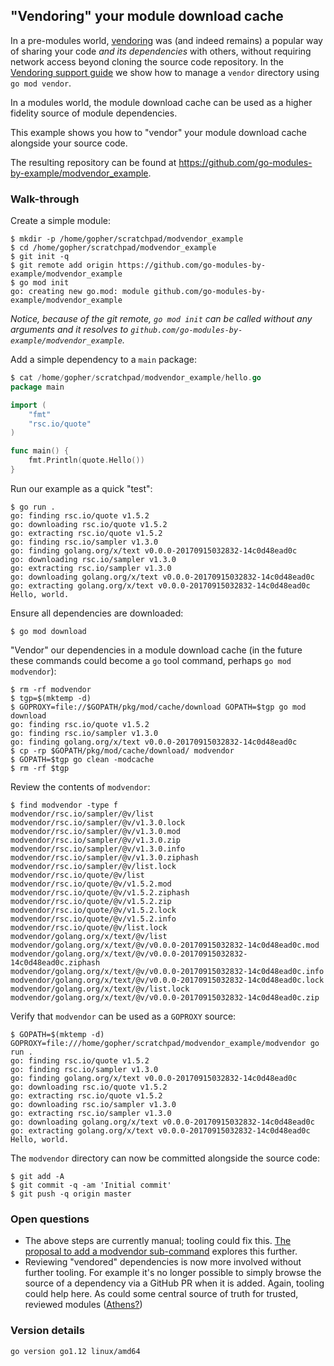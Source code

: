<!-- __JSON: gobin -m -run myitcv.io/cmd/egrunner script.sh # LONG ONLINE

## "Vendoring" your module download cache

In a pre-modules world, [vendoring](https://github.com/golang/proposal/blob/master/design/25719-go15vendor.md) was (and
indeed remains) a popular way of sharing your code _and its dependencies_ with others, without requiring network access
beyond cloning the source code repository. In the [Vendoring support
guide](../008_vendor_example/README.md) we show how to manage a
`vendor` directory using `go mod vendor`.

In a modules world, the module download cache can be used as a higher fidelity source of module dependencies.

This example shows you how to "vendor" your module download cache alongside your source code.

The resulting repository can be found at {{PrintOut "repo"}}.

### Walk-through

Create a simple module:


```
{{PrintBlock "setup" -}}
```

_Notice, because of the git remote, `go mod init` can be called without any arguments and it resolves to
`{{PrintOut "module"}}`._

Add a simple dependency to a `main` package:


```go
{{PrintBlockOut "example" -}}
```

Run our example as a quick "test":


```
{{PrintBlock "run" -}}
```

Ensure all dependencies are downloaded:

```
{{PrintBlock "go mod download" -}}
```

"Vendor" our dependencies in a module download cache (in the future these commands could become a `go` tool command,
perhaps `go mod modvendor`):

```
{{PrintBlock "fake vendor" -}}
```

Review the contents of `modvendor`:

```
{{PrintBlock "review modvendor" -}}
```

Verify that `modvendor` can be used as a `GOPROXY` source:


```
{{PrintBlock "check modvendor" -}}
```

The `modvendor` directory can now be committed alongside the source code:

```
{{PrintBlock "commit and push" -}}
```

### Open questions

* The above steps are currently manual; tooling could fix this.
  [The proposal to add a modvendor sub-command](https://github.com/golang/go/issues/27618) explores this further.
* Reviewing "vendored" dependencies is now more involved without further tooling. For example it's no longer possible to
  simply browse the source of a dependency via a GitHub PR when it is added. Again, tooling could help here. As could
some central source of truth for trusted, reviewed modules ([Athens?](https://github.com/gomods/athens))

### Version details

```
{{PrintBlockOut "version details" -}}
```

-->

## "Vendoring" your module download cache

In a pre-modules world, [vendoring](https://github.com/golang/proposal/blob/master/design/25719-go15vendor.md) was (and
indeed remains) a popular way of sharing your code _and its dependencies_ with others, without requiring network access
beyond cloning the source code repository. In the [Vendoring support
guide](../008_vendor_example/README.md) we show how to manage a
`vendor` directory using `go mod vendor`.

In a modules world, the module download cache can be used as a higher fidelity source of module dependencies.

This example shows you how to "vendor" your module download cache alongside your source code.

The resulting repository can be found at https://github.com/go-modules-by-example/modvendor_example.

### Walk-through

Create a simple module:


```
$ mkdir -p /home/gopher/scratchpad/modvendor_example
$ cd /home/gopher/scratchpad/modvendor_example
$ git init -q
$ git remote add origin https://github.com/go-modules-by-example/modvendor_example
$ go mod init
go: creating new go.mod: module github.com/go-modules-by-example/modvendor_example
```

_Notice, because of the git remote, `go mod init` can be called without any arguments and it resolves to
`github.com/go-modules-by-example/modvendor_example`._

Add a simple dependency to a `main` package:


```go
$ cat /home/gopher/scratchpad/modvendor_example/hello.go
package main

import (
	"fmt"
	"rsc.io/quote"
)

func main() {
	fmt.Println(quote.Hello())
}
```

Run our example as a quick "test":


```
$ go run .
go: finding rsc.io/quote v1.5.2
go: downloading rsc.io/quote v1.5.2
go: extracting rsc.io/quote v1.5.2
go: finding rsc.io/sampler v1.3.0
go: finding golang.org/x/text v0.0.0-20170915032832-14c0d48ead0c
go: downloading rsc.io/sampler v1.3.0
go: extracting rsc.io/sampler v1.3.0
go: downloading golang.org/x/text v0.0.0-20170915032832-14c0d48ead0c
go: extracting golang.org/x/text v0.0.0-20170915032832-14c0d48ead0c
Hello, world.
```

Ensure all dependencies are downloaded:

```
$ go mod download
```

"Vendor" our dependencies in a module download cache (in the future these commands could become a `go` tool command,
perhaps `go mod modvendor`):

```
$ rm -rf modvendor
$ tgp=$(mktemp -d)
$ GOPROXY=file://$GOPATH/pkg/mod/cache/download GOPATH=$tgp go mod download
go: finding rsc.io/quote v1.5.2
go: finding rsc.io/sampler v1.3.0
go: finding golang.org/x/text v0.0.0-20170915032832-14c0d48ead0c
$ cp -rp $GOPATH/pkg/mod/cache/download/ modvendor
$ GOPATH=$tgp go clean -modcache
$ rm -rf $tgp
```

Review the contents of `modvendor`:

```
$ find modvendor -type f
modvendor/rsc.io/sampler/@v/list
modvendor/rsc.io/sampler/@v/v1.3.0.lock
modvendor/rsc.io/sampler/@v/v1.3.0.mod
modvendor/rsc.io/sampler/@v/v1.3.0.zip
modvendor/rsc.io/sampler/@v/v1.3.0.info
modvendor/rsc.io/sampler/@v/v1.3.0.ziphash
modvendor/rsc.io/sampler/@v/list.lock
modvendor/rsc.io/quote/@v/list
modvendor/rsc.io/quote/@v/v1.5.2.mod
modvendor/rsc.io/quote/@v/v1.5.2.ziphash
modvendor/rsc.io/quote/@v/v1.5.2.zip
modvendor/rsc.io/quote/@v/v1.5.2.lock
modvendor/rsc.io/quote/@v/v1.5.2.info
modvendor/rsc.io/quote/@v/list.lock
modvendor/golang.org/x/text/@v/list
modvendor/golang.org/x/text/@v/v0.0.0-20170915032832-14c0d48ead0c.mod
modvendor/golang.org/x/text/@v/v0.0.0-20170915032832-14c0d48ead0c.ziphash
modvendor/golang.org/x/text/@v/v0.0.0-20170915032832-14c0d48ead0c.info
modvendor/golang.org/x/text/@v/v0.0.0-20170915032832-14c0d48ead0c.lock
modvendor/golang.org/x/text/@v/list.lock
modvendor/golang.org/x/text/@v/v0.0.0-20170915032832-14c0d48ead0c.zip
```

Verify that `modvendor` can be used as a `GOPROXY` source:


```
$ GOPATH=$(mktemp -d) GOPROXY=file:///home/gopher/scratchpad/modvendor_example/modvendor go run .
go: finding rsc.io/quote v1.5.2
go: finding rsc.io/sampler v1.3.0
go: finding golang.org/x/text v0.0.0-20170915032832-14c0d48ead0c
go: downloading rsc.io/quote v1.5.2
go: extracting rsc.io/quote v1.5.2
go: downloading rsc.io/sampler v1.3.0
go: extracting rsc.io/sampler v1.3.0
go: downloading golang.org/x/text v0.0.0-20170915032832-14c0d48ead0c
go: extracting golang.org/x/text v0.0.0-20170915032832-14c0d48ead0c
Hello, world.
```

The `modvendor` directory can now be committed alongside the source code:

```
$ git add -A
$ git commit -q -am 'Initial commit'
$ git push -q origin master
```

### Open questions

* The above steps are currently manual; tooling could fix this.
  [The proposal to add a modvendor sub-command](https://github.com/golang/go/issues/27618) explores this further.
* Reviewing "vendored" dependencies is now more involved without further tooling. For example it's no longer possible to
  simply browse the source of a dependency via a GitHub PR when it is added. Again, tooling could help here. As could
some central source of truth for trusted, reviewed modules ([Athens?](https://github.com/gomods/athens))

### Version details

```
go version go1.12 linux/amd64
```

<!-- END -->
